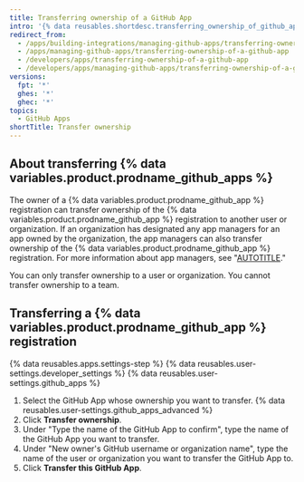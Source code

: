 ```yaml
---
title: Transferring ownership of a GitHub App
intro: '{% data reusables.shortdesc.transferring_ownership_of_github_apps %}'
redirect_from:
  - /apps/building-integrations/managing-github-apps/transferring-ownership-of-a-github-app
  - /apps/managing-github-apps/transferring-ownership-of-a-github-app
  - /developers/apps/transferring-ownership-of-a-github-app
  - /developers/apps/managing-github-apps/transferring-ownership-of-a-github-app
versions:
  fpt: '*'
  ghes: '*'
  ghec: '*'
topics:
  - GitHub Apps
shortTitle: Transfer ownership
---
```


## About transferring {% data variables.product.prodname_github_apps %}

The owner of a {% data variables.product.prodname_github_app %} registration can transfer ownership of the {% data variables.product.prodname_github_app %} registration to another user or organization. If an organization has designated any app managers for an app owned by the organization, the app managers can also transfer ownership of the {% data variables.product.prodname_github_app %} registration. For more information about app managers, see "[AUTOTITLE](/organizations/managing-programmatic-access-to-your-organization/adding-and-removing-github-app-managers-in-your-organization)."

You can only transfer ownership to a user or organization. You cannot transfer ownership to a team.

## Transferring a {% data variables.product.prodname_github_app %} registration

{% data reusables.apps.settings-step %}
{% data reusables.user-settings.developer_settings %}
{% data reusables.user-settings.github_apps %}
1. Select the GitHub App whose ownership you want to transfer.
{% data reusables.user-settings.github_apps_advanced %}
1. Click **Transfer ownership**.
1. Under "Type the name of the GitHub App to confirm", type the name of the GitHub App you want to transfer.
1. Under "New owner's GitHub username or organization name", type the name of the user or organization you want to transfer the GitHub App to.
1. Click **Transfer this GitHub App**.
